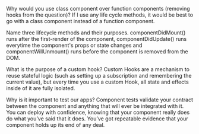 Why would you use class component over function components (removing hooks from the question)?
If I use any life cycle methods, it would be best to go with a class component instead of a function component.

 Name three lifecycle methods and their purposes.
componentDidMount() runs after the first-render of the component, componentDidUpdate() runs everytime the component's props or state changes and componentWillUnmount() runs before the component is removed from the DOM.

 What is the purpose of a custom hook?
Custom Hooks are a mechanism to reuse stateful logic (such as setting up a subscription and remembering the current value), but every time you use a custom Hook, all state and effects inside of it are fully isolated.

 Why is it important to test our apps?
Component tests validate your contract between the component and anything that will ever be integrated with it. You can deploy with confidence, knowing that your component really does do what you’ve said that it does. You’ve got repeatable evidence that your component holds up its end of any deal.
